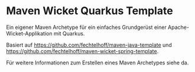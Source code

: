 # Maven Wicket Quarkus Template

Ein eigener Maven Archetype für ein einfaches Grundgerüst einer Apache-Wicket-Applikation mit Quarkus.

Basiert auf https://github.com/fechtelhoff/maven-java-template und https://github.com/fechtelhoff/maven-wicket-spring-template.

Für weitere Informationen zum Erstellen eines Maven Archetypes siehe da.
